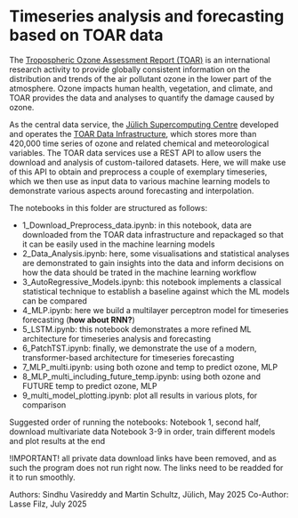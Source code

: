 # Timeseries analysis and forecasting based on TOAR data

The [Tropospheric Ozone Assessment Report (TOAR)](https://igacproject.org/activities/TOAR) is an international research activity to provide globally consistent information on the distribution and trends of the air pollutant ozone in the lower part of the atmosphere. Ozone impacts human health, vegetation, and climate, and TOAR provides the data and analyses to quantify the damage caused by ozone.

As the central data service, the [Jülich Supercomputing Centre](https://www.fz-juelich.de/en/ias/jsc) developed and operates the [TOAR Data Infrastructure](https://toar-data.fz-juelich.de/), which stores more than 420,000 time series of ozone and related chemical and meteorological variables. The TOAR data services use a REST API to allow users the download and analysis of custom-tailored datasets. Here, we will make use of this API to obtain and preprocess a couple of exemplary timeseries, which we then use as input data to various machine learning models to demonstrate various aspects around forecasting and interpolation.

The notebooks in this folder are structured as follows:
* 1_Download_Preprocess_data.ipynb: in this notebook, data are downloaded from the TOAR data infrastructure and repackaged so that it can be easily used in the machine learning models
* 2_Data_Analysis.ipynb: here, some visualisations and statistical analyses are demonstrated to gain insights into the data and inform decisions on how the data should be trated in the machine learning workflow
* 3_AutoRegressive_Models.ipynb: this notebook implements a classical statistical technique to establish a baseline against which the ML models can be compared
* 4_MLP.ipynb: here we  build a multilayer perceptron model for timeseries forecasting (**how about RNN?**)
* 5_LSTM.ipynb: this notebook demonstrates a more refined ML architecture for timeseries analysis and forecasting 
* 6_PatchTST.ipynb: finally, we demonstrate the use of a modern, transformer-based architecture for timeseries forecasting
* 7_MLP_multi.ipynb: using both ozone and temp to predict ozone, MLP
* 8_MLP_multi_including_future_temp.ipynb: using both ozone and FUTURE temp to predict ozone, MLP
* 9_multi_model_plotting.ipynb: plot all results in various plots, for comparison

Suggested order of running the notebooks:
Notebook 1, second half, download multivariate data
Notebook 3-9 in order, train different models and plot results at the end

!IMPORTANT! all private data download links have been removed, and as such the program does not run right now. The links need to be readded for it to run smoothly.

Authors: Sindhu Vasireddy and Martin Schultz, Jülich, May 2025
Co-Author: Lasse Filz, July 2025
